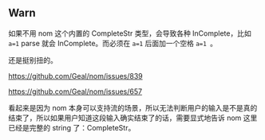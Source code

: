 ## Warn

如果不用 nom 这个内置的 CompleteStr 类型，会导致各种 InComplete，比如 `a=1` parse 就会 InComplete。而必须在 `a=1` 后面加一个空格 `a=1 `。

还是挺别扭的。

https://github.com/Geal/nom/issues/839

https://github.com/Geal/nom/issues/657

看起来是因为 nom 本身可以支持流的场景，所以无法判断用户的输入是不是真的结束了，所以如果用户知道这段输入确实结束了的话，需要显式地告诉 nom 这里已经是完整的 string 了：CompleteStr。